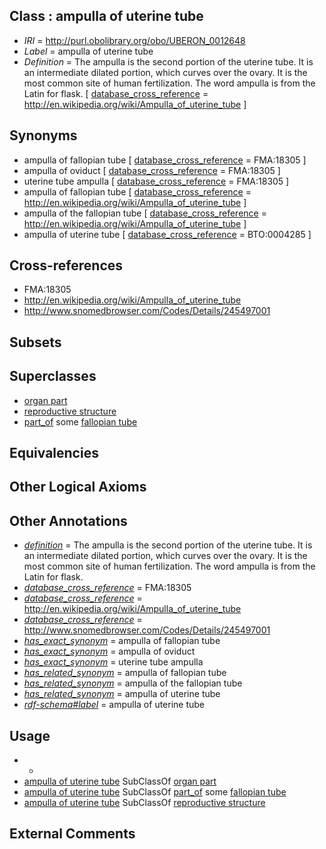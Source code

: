 
## Class : ampulla of uterine tube

 * *IRI* = http://purl.obolibrary.org/obo/UBERON_0012648
 * *Label* = ampulla of uterine tube
 * *Definition* = The ampulla is the second portion of the uterine tube. It is an intermediate dilated portion, which curves over the ovary. It is the most common site of human fertilization. The word ampulla is from the Latin for flask. [ [database_cross_reference](../../ef/oboInOwl#hasDbXref.md) = http://en.wikipedia.org/wiki/Ampulla_of_uterine_tube ]

## Synonyms

 * ampulla of fallopian tube [ [database_cross_reference](../../ef/oboInOwl#hasDbXref.md) = FMA:18305 ]
 * ampulla of oviduct [ [database_cross_reference](../../ef/oboInOwl#hasDbXref.md) = FMA:18305 ]
 * uterine tube ampulla [ [database_cross_reference](../../ef/oboInOwl#hasDbXref.md) = FMA:18305 ]
 * ampulla of fallopian tube [ [database_cross_reference](../../ef/oboInOwl#hasDbXref.md) = http://en.wikipedia.org/wiki/Ampulla_of_uterine_tube ]
 * ampulla of the fallopian tube [ [database_cross_reference](../../ef/oboInOwl#hasDbXref.md) = http://en.wikipedia.org/wiki/Ampulla_of_uterine_tube ]
 * ampulla of uterine tube [ [database_cross_reference](../../ef/oboInOwl#hasDbXref.md) = BTO:0004285 ]

## Cross-references

 * FMA:18305
 * http://en.wikipedia.org/wiki/Ampulla_of_uterine_tube
 * http://www.snomedbrowser.com/Codes/Details/245497001

## Subsets


## Superclasses

 * [organ part](../../UBERON/64/UBERON_0000064.md)
 * [reproductive structure](../../UBERON/56/UBERON_0005156.md)
 * [part_of](../../BFO/50/BFO_0000050.md) some [fallopian tube](../../UBERON/89/UBERON_0003889.md)

## Equivalencies


## Other Logical Axioms


## Other Annotations

 * *[definition](../../IAO/15/IAO_0000115.md)* = The ampulla is the second portion of the uterine tube. It is an intermediate dilated portion, which curves over the ovary. It is the most common site of human fertilization. The word ampulla is from the Latin for flask.
 * *[database_cross_reference](../../ef/oboInOwl#hasDbXref.md)* = FMA:18305
 * *[database_cross_reference](../../ef/oboInOwl#hasDbXref.md)* = http://en.wikipedia.org/wiki/Ampulla_of_uterine_tube
 * *[database_cross_reference](../../ef/oboInOwl#hasDbXref.md)* = http://www.snomedbrowser.com/Codes/Details/245497001
 * *[has_exact_synonym](../../ym/oboInOwl#hasExactSynonym.md)* = ampulla of fallopian tube
 * *[has_exact_synonym](../../ym/oboInOwl#hasExactSynonym.md)* = ampulla of oviduct
 * *[has_exact_synonym](../../ym/oboInOwl#hasExactSynonym.md)* = uterine tube ampulla
 * *[has_related_synonym](../../ym/oboInOwl#hasRelatedSynonym.md)* = ampulla of fallopian tube
 * *[has_related_synonym](../../ym/oboInOwl#hasRelatedSynonym.md)* = ampulla of the fallopian tube
 * *[has_related_synonym](../../ym/oboInOwl#hasRelatedSynonym.md)* = ampulla of uterine tube
 * *[rdf-schema#label](../../el/rdf-schema#label.md)* = ampulla of uterine tube

## Usage

 * -
 * [ampulla of uterine tube](../../UBERON/48/UBERON_0012648.md) SubClassOf [organ part](../../UBERON/64/UBERON_0000064.md)
 * [ampulla of uterine tube](../../UBERON/48/UBERON_0012648.md) SubClassOf [part_of](../../BFO/50/BFO_0000050.md) some [fallopian tube](../../UBERON/89/UBERON_0003889.md)
 * [ampulla of uterine tube](../../UBERON/48/UBERON_0012648.md) SubClassOf [reproductive structure](../../UBERON/56/UBERON_0005156.md)

## External Comments

